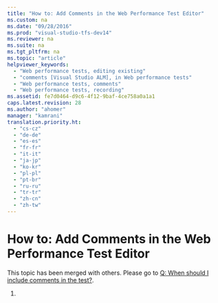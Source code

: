 ```yaml
---
title: "How to: Add Comments in the Web Performance Test Editor"
ms.custom: na
ms.date: "09/28/2016"
ms.prod: "visual-studio-tfs-dev14"
ms.reviewer: na
ms.suite: na
ms.tgt_pltfrm: na
ms.topic: "article"
helpviewer_keywords: 
  - "Web performance tests, editing existing"
  - "comments [Visual Studio ALM], in Web performance tests"
  - "Web performance tests, comments"
  - "Web performance tests, recording"
ms.assetid: fe7d0464-d9c6-4f12-9baf-4ce758a0a1a1
caps.latest.revision: 28
ms.author: "ahomer"
manager: "kamrani"
translation.priority.ht: 
  - "cs-cz"
  - "de-de"
  - "es-es"
  - "fr-fr"
  - "it-it"
  - "ja-jp"
  - "ko-kr"
  - "pl-pl"
  - "pt-br"
  - "ru-ru"
  - "tr-tr"
  - "zh-cn"
  - "zh-tw"
---
```

# How to: Add Comments in the Web Performance Test Editor
This topic has been merged with others. Please go to [Q: When should I include comments in the test?](assetId:///bd0a82fd-cec0-4861-bc09-e1b0b2d258ef#RecordingRunningWebTest_QA_Comments).  
  
1.